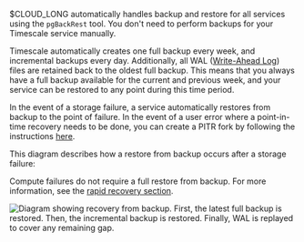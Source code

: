 $CLOUD_LONG automatically handles backup and restore for all
services using the `pgBackRest` tool. You don't need to perform
backups for your Timescale service manually.

Timescale automatically creates one full backup every week, and
incremental backups every day. Additionally, all WAL ([Write-Ahead Log][wal])
files are retained back to the oldest full backup. This means that you always
have a full backup available for the current and previous week, and your service
can be restored to any point during this time period.

In the event of a storage failure, a service automatically restores from backup
to the point of failure. In the event of a user error where a point-in-time
recovery needs to be done, you can create a PITR fork by following the
instructions [here][pitr].

This diagram describes how a restore from backup occurs after a storage failure:

<Highlight type="note">

Compute failures do not require a full restore from backup. For more
information, see the
[rapid recovery section][rapid-recovery].

</Highlight>

<img class="main-content__illustration"
width={1375} height={944}
src="https://www.timescale.com/blog/content/images/2022/08/backups-3.png"
alt="Diagram showing recovery from backup. First, the latest full
backup is restored. Then, the incremental backup is restored.
Finally, WAL is replayed to cover any remaining gap."/>

[wal]: https://www.postgresql.org/docs/current/wal-intro.html
[support]: https://www.timescale.com/contact/
[pitr]: /use-timescale/:currentVersion:/backup-restore/point-in-time-recovery/
[rapid-recovery]: /use-timescale/:currentVersion:/ha-replicas/#rapid-recovery

